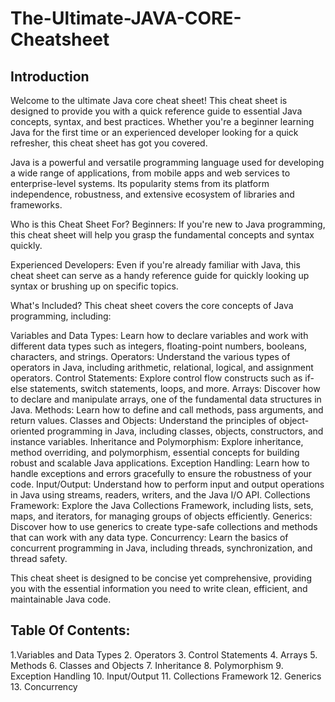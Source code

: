# The-Ultimate-JAVA-CORE-Cheatsheet

## Introduction
Welcome to the ultimate Java core cheat sheet! This cheat sheet is designed to provide you with a quick reference guide to essential Java concepts, syntax, and best practices. Whether you're a beginner learning Java for the first time or an experienced developer looking for a quick refresher, this cheat sheet has got you covered.

Java is a powerful and versatile programming language used for developing a wide range of applications, from mobile apps and web services to enterprise-level systems. Its popularity stems from its platform independence, robustness, and extensive ecosystem of libraries and frameworks.

Who is this Cheat Sheet For?
Beginners: If you're new to Java programming, this cheat sheet will help you grasp the fundamental concepts and syntax quickly.

Experienced Developers: Even if you're already familiar with Java, this cheat sheet can serve as a handy reference guide for quickly looking up syntax or brushing up on specific topics.

What's Included?
This cheat sheet covers the core concepts of Java programming, including:

Variables and Data Types: Learn how to declare variables and work with different data types such as integers, floating-point numbers, booleans, characters, and strings.
Operators: 
            Understand the various types of operators in Java, including arithmetic, relational, logical, and assignment operators.
Control Statements: 
                    Explore control flow constructs such as if-else statements, switch statements, loops, and more.
Arrays: 
        Discover how to declare and manipulate arrays, one of the fundamental data structures in Java.
Methods: 
          Learn how to define and call methods, pass arguments, and return values.
Classes and Objects: 
                      Understand the principles of object-oriented programming in Java, including classes, objects, constructors, and instance variables.
Inheritance and Polymorphism: 
                              Explore inheritance, method overriding, and polymorphism, essential concepts for building robust and scalable Java applications.
Exception Handling: 
                    Learn how to handle exceptions and errors gracefully to ensure the robustness of your code.
Input/Output: 
              Understand how to perform input and output operations in Java using streams, readers, writers, and the Java I/O API.
Collections Framework: 
                        Explore the Java Collections Framework, including lists, sets, maps, and iterators, for managing groups of objects efficiently.
Generics: 
          Discover how to use generics to create type-safe collections and methods that can work with any data type.
Concurrency: 
              Learn the basics of concurrent programming in Java, including threads, synchronization, and thread safety.
              
This cheat sheet is designed to be concise yet comprehensive, providing you with the essential information you need to write clean, efficient, and maintainable Java code.

## Table Of Contents: 

1.Variables and Data Types
2. Operators
3. Control Statements
4. Arrays
5. Methods
6. Classes and Objects
7. Inheritance
8. Polymorphism
9. Exception Handling
10. Input/Output
11. Collections Framework
12. Generics
13. Concurrency








